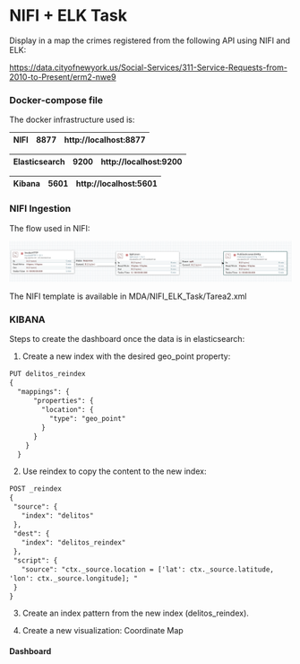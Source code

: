 
# NIFI + ELK Task 

Display in a map the crimes registered from the following API using NIFI and ELK:

https://data.cityofnewyork.us/Social-Services/311-Service-Requests-from-2010-to-Present/erm2-nwe9

### Docker-compose file 

The docker infrastructure used is: 

| NIFI | 8877 | http://localhost:8877 |
|:----:|------|------------------------|

| Elasticsearch | 9200 | http://localhost:9200 |
|:-------------:|------|-----------------------|

| Kibana | 5601 | http://localhost:5601 |
|:----:|------|------------------------|


### NIFI Ingestion 

The flow used in NIFI: 

![alt text](https://github.com/Rosalln/MDA/blob/master/NIFI_ELK_Task/Img/Nifi_flow.png)

The NIFI template is available in MDA/NIFI_ELK_Task/Tarea2.xml

### KIBANA

Steps to create the dashboard once the data is in elasticsearch:

1. Create a new index with the desired geo_point property: 

```
PUT delitos_reindex  
{  
  "mappings": {  
      "properties": {  
        "location": {  
          "type": "geo_point"  
        }  
      }  
    }  
  }
 ```
2. Use reindex to copy the content to the new index:
 
 ```
 POST _reindex
{
  "source": {
    "index": "delitos"
  },
  "dest": {
    "index": "delitos_reindex"
  },
  "script": {
    "source": "ctx._source.location = ['lat': ctx._source.latitude, 'lon': ctx._source.longitude]; "
  }
}
```
3. Create an index pattern from the new index (delitos_reindex). 

4. Create a new visualization: Coordinate Map 

#### Dashboard









 
  

  
 



